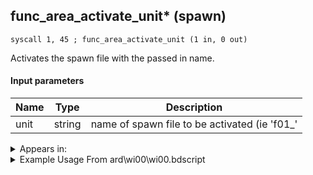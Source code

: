 ## func_area_activate_unit* (spawn)

`syscall 1, 45 ; func_area_activate_unit (1 in, 0 out)`

Activates the spawn file with the passed in name.

#### Input parameters
| Name | Type | Description
|------|------|------------
| unit   | string   | name of spawn file to be activated (ie 'f01_'




<details>
	<summary>Appears in:</summary>
| filename | Entity (obj)
|----------|-------------
| ard\wi00\wi00.bdscript       |           

</details>

<details>
	<summary>Example Usage From ard\wi00\wi00.bdscript</summary>
```
TR3:
 pushImm 13318
 syscall 0, 15 ; trap_progress_check_flag (1 in, 1 out)
 jz L27
 pushFromPAi L180 ; ___ai 'c02_' (L180)
 syscall 1, 45 ; func_area_activate_unit (1 in, 0 out)
 jmp L31
```
</details>

